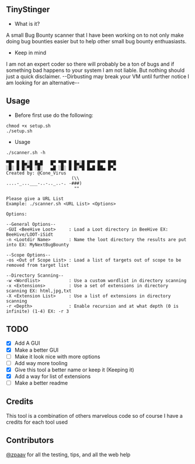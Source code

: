 ## TinyStinger
- What is it?

A small Bug Bounty scanner that I have been working on to not only make doing bug bounties easier but to help other small bug bounty enthuasiasts.
- Keep in mind

I am not an expert coder so there will probably be a ton of bugs and if something bad happens to your system I am not liable. But nothing should just a quick disclaimer. --Dirbusting may break your VM until further notice I am looking for an alternative--
## Usage 
- Before first use do the following:
```
chmod +x setup.sh
./setup.sh
```
- Usage
```
./scanner.sh -h

▀█▀ █ █▄░█ █▄█   █▀ ▀█▀ █ █▄░█ █▀▀ █▀▀ █▀█
░█░ █ █░▀█ ░█░   ▄█ ░█░ █ █░▀█ █▄█ ██▄ █▀▄
Created by: @Cone_Virus
                         (\\
....-_...___-..-.._..-. -###)
                          ""

Please give a URL List
Example: ./scanner.sh <URL List> <Options>

Options:

--General Options--
-GUI <BeeHive Loot>     : Load a Loot directory in BeeHive EX: BeeHive/LOOT-iSidt
-n <Lootdir Name>       : Name the loot directory the results are put into EX: MyNextBugBounty

--Scope Options--
-os <Out of Scope List> : Load a list of targets out of scope to be removed from target list

--Directory Scanning--
-w <Wordlist>           : Use a custom wordlist in directory scanning
-x <Extensions>         : Use a set of extensions in directory scanning EX: html,jpg,txt
-X <Extension List>     : Use a list of extensions in directory scanning
-r <Depth>              : Enable recursion and at what depth (0 is infinite) (1-4) EX: -r 3
```
## TODO
- [x] Add A GUI
- [x] Make a better GUI
- [ ] Make it look nice with more options
- [ ] Add way more tooling
- [x] Give this tool a better name or keep it (Keeping it)
- [x] Add a way for list of extensions 
- [ ] Make a better readme
## Credits
This tool is a combination of others marvelous code so of course I have a credits for each tool used
## Contributors
[@zpaav](https://github.com/zpaav) for all the testing, tips, and all the web help
